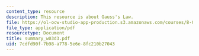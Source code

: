 ```yaml
---
content_type: resource
description: This resource is about Gauss's Law.
file: https://ol-ocw-studio-app-production.s3.amazonaws.com/courses/8-02-physics-ii-electricity-and-magnetism-spring-2007/7cdfd90f7b98a7785e6e8fc210b27043_summary_w03d3.pdf
file_type: application/pdf
resourcetype: Document
title: summary_w03d3.pdf
uid: 7cdfd90f-7b98-a778-5e6e-8fc210b27043
---
```

